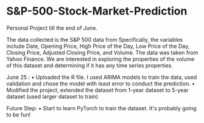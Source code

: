 # S&P-500-Stock-Market-Prediction

Personal Project till the end of June.

The data collected is the S&P 500 data from Specifically, the variables include Date, Opening Price, High Price of the Day, Low Price of the Day, Closing Price, Adjusted Closing Price, and Volume. The data was taken from Yahoo Finance.
We are interested in exploring the properties of the volume of this dataset and determining if it has any time series properties. 


June 25 : 
• Uploaded the R file. I used ARIMA models to train the data, used validation and chose the model with least error to conduct the prediction.
• Modified the project, extended the dataset from 1-year dataset to 5-year dataset (used larger dataset to train)



Future Step:
• Start to learn PyTorch to train the dataset. It's probably going to be fun!




